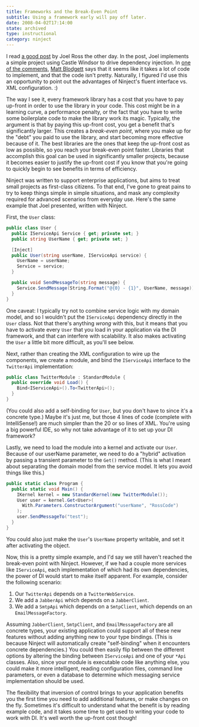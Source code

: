 ```yaml
---
title: Frameworks and the Break-Even Point
subtitle: Using a framework early will pay off later.
date: 2008-04-02T17:14:00
state: archived
type: instructional
category: ninject
---
```


I read [a good post](http://www.rosscode.com/blog/index.php?title=dependency_injection_with_a_framework) by Joel Ross the other day. In the post, Joel implements a simple project using Castle Windsor to drive dependency injection. In [one of the comments](http://www.rosscode.com/blog/index.php?title=dependency_injection_with_a_framework&more=1&c=1&tb=1&pb=1#c8141), [Matt Blodgett](http://www.mattblodgett.com/) says that it seems like it takes a lot of code to implement, and that the code isn't pretty. Naturally, I figured I'd use this an opportunity to point out the advantages of Ninject's fluent interface vs. XML configuration. :)

The way I see it, every framework library has a cost that you have to pay up-front in order to use the library in your code. This cost might be in a learning curve, a performance penalty, or the fact that you have to write some boilerplate code to make the library work its magic. Typically, the argument is that by paying this up-front cost, you get a benefit that's significantly larger. This creates a _break-even point_, where you make up for the "debt" you paid to use the library, and start becoming more effective because of it. The best libraries are the ones that keep the up-front cost as low as possible, so you reach your break-even point faster. Libraries that accomplish this goal can be used in significantly smaller projects, because it becomes easier to justify the up-front cost if you know that you're going to quickly begin to see benefits in terms of efficiency.

Ninject was written to support enterprise applications, but aims to treat small projects as first-class citizens. To that end, I've gone to great pains to try to keep things simple in simple situations, and mask any complexity required for advanced scenarios from everyday use. Here's the same example that Joel presented, written with Ninject.

First, the `User` class:

```csharp
public class User {
  public IServiceApi Service { get; private set; }
  public string UserName { get; private set; }

  [Inject]
  public User(string userName, IServiceApi service) {
    UserName = userName;
    Service = service;
  }

  public void SendMessageTo(string message) {
    Service.SendMessage(String.Format("@{0} - {1}", UserName, message));
  }
}
```

One caveat: I typically try not to combine service logic with my domain model, and so I wouldn't put the `IServiceApi` dependency directly in the `User` class. Not that there's anything _wrong_ with this, but it means that you have to activate every `User` that you load in your application via the DI framework, and that can interfere with scalability. It also makes activating the `User` a little bit more difficult, as you'll see below.

Next, rather than creating the XML configuration to wire up the components, we create a module, and bind the `IServiceApi` interface to the `TwitterApi` implementation:

```csharp
public class TwitterModule : StandardModule {
  public override void Load() {
    Bind<IServiceApi>().To<TwitterApi>();
  }
}
```

(You could also add a self-binding for `User`, but you don't have to since it's a concrete type.) Maybe it's just me, but those 4 lines of code (complete with IntelliSense!) are much simpler than the 20 or so lines of XML. You're using a big powerful IDE, so why not take advantage of it to set up your DI framework?

Lastly, we need to load the module into a kernel and activate our `User`. Because of our userName parameter, we need to do a "hybrid" activation by passing a transient parameter to the `Get()` method. (This is what I meant about separating the domain model from the service model. It lets you avoid things like this.)

```csharp
public static class Program {
  public static void Main() {
    IKernel kernel = new StandardKernel(new TwitterModule());
    User user = kernel.Get<User>(
      With.Parameters.ConstructorArgument("userName", "RossCode")
    );
    user.SendMessageTo("test");
  }
}
```

You could also just make the `User`'s `UserName` property writable, and set it after activating the object.

Now, this is a pretty simple example, and I'd say we still haven't reached the break-even point with Ninject. However, if we had a couple more services like `IServiceApi`, each implementation of which had its own dependencies, the power of DI would start to make itself apparent. For example, consider the following scenario:

1. Our `TwitterApi` depends on a `TwitterWebService`.
2. We add a `JabberApi` which depends on a `JabberClient`.
3. We add a `SmtpApi` which depends on a `SmtpClient`, which depends on an `EmailMessageFactory`.

Assuming `JabberClient`, `SmtpClient`, and `EmailMessageFactory` are all concrete types, your existing application could support all of these new features without adding anything new to your type bindings. (This is because Ninject will automatically create "self-binding" when it encounters concrete dependencies.) You could then easily flip between the different options by altering the binding between `IServiceApi` and one of your `*Api` classes. Also, since your module is executable code like anything else, you could make it more intelligent, reading configuration files, command line parameters, or even a database to determine which messaging service implementation should be used.

The flexibility that inversion of control brings to your application benefits you the first time you need to add additional features, or make changes on the fly. Sometimes it's difficult to understand what the benefit is by reading example code, and it takes some time to get used to writing your code to work with DI. It's well worth the up-front cost though!
